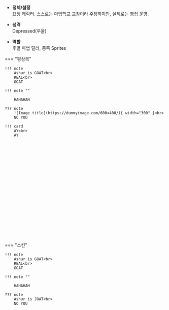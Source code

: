 
- **정체/설정**  
  요정 캐릭터. 스스로는 마법학교 교장이라 주장하지만, 실제로는 빵집 운영.

- **성격**  
  Depressed(우울)

- **역할**  
  후열 마법 딜러, 종족 Sprites

=== "평상복"

    !!! note
        Ashur is GOAT<br>
        REAL<br>
        GOAT

    !!! note ""

        HAHAHAH

    ??? note
        ![Image title](https://dummyimage.com/600x400/){ width="300" }<br>
        NO YOU

    !!! card 
        AY<br>
        AY

<script src="https://vitamink1.github.io/mkdocs-test/javascripts/spine-player.min.js"></script>
<link rel="stylesheet" href="https://vitamink1.github.io/mkdocs-test/css/spine-player.css" />
<div id="player-container" style="width: 240px; height: 300px;"></div>
<script>
// Load Spine data from the assets folder (docs/assets/spine/standing)
new spine.SpinePlayer("player-container", {
    skelUrl: "/assets/spine/standing/Ashur.skel",
    atlasUrl: "/assets/spine/standing/Ashur.atlas",
    backgroundColor: "2f353a",
    alpha: false,
    preserveDrawingBuffer:true,
    skin: "Normal",
});
</script>

=== "스킨"

    !!! note
        Ashur is GOAT<br>
        REAL<br>
        GOAT

    !!! note ""

        HAHAHAH

    ??? note
        Ashur is JOAT<br>
        NO YOU